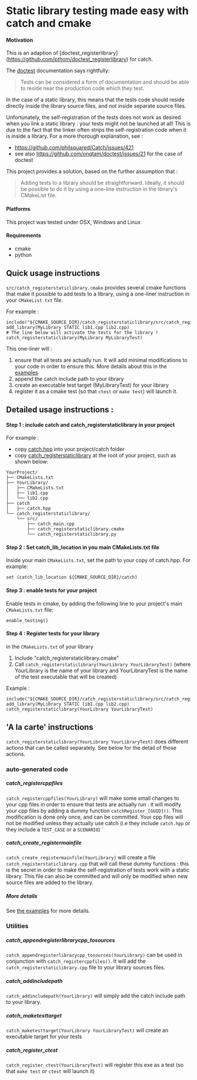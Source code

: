 # Static library testing made easy with catch and cmake

#### Motivation
This is an adaption of [doctest_registerlibrary] (https://github.com/pthom/doctest_registerlibrary) for catch.

The [doctest](https://github.com/onqtam/doctest) documentation says rightfully:
> Tests can be considered a form of documentation and should be able to reside near the production code which they test.

In the case of a static library, this means that the tests code should reside directly inside the library source files, and *not* inside separate source files.

Unfortunately, the self-registration of the tests does not work as desired when you link a static library : your tests might not be launched at all! This is due to the fact that the linker often strips the self-registration code when it is inside a library.
For a more thorough explanation, see : 
* https://github.com/philsquared/Catch/issues/421
* see also https://github.com/onqtam/doctest/issues/21 for the case of doctest


This project provides a solution, based on the further assumption that :
> Adding tests to a library should be straightforward. Ideally, it should be possible to do it by using a one-line instruction in the library's CMakeList file.

#### Platforms
This project was tested under OSX, Windows and Linux

#### Requirements
* cmake
* python

## Quick usage instructions

`src/catch_registerstaticlibrary.cmake` provides several cmake functions that make it possible to add tests to a library, using a one-liner instruction in your `CMakeList.txt` file.

For example :
```
include("${CMAKE_SOURCE_DIR}/catch_registerstaticlibrary/src/catch_registerstaticlibrary.cmake")
add_library(MyLibrary STATIC lib1.cpp lib2.cpp)
# The line below will activate the tests for the library !
catch_registerstaticlibrary(MyLibrary MyLibraryTest)  
```

This one-liner will :
1. ensure that all tests are actually run. It will add minimal modifications to your code in order to ensure this. More details about this in the [examples](examples/)
2. append the catch include path to your library
3. create an executable test target (MyLibraryTest) for your library
4. register it as a cmake test (so that `ctest` or `make test`) will launch it.



## Detailed usage instructions :

#### Step 1 : include catch and catch_registerstaticlibrary in your project

For example :
* copy [catch.hpp](https://raw.githubusercontent.com/philsquared/Catch/master/single_include/catch.hpp) into your project/catch folder
* copy [catch_registerstaticlibrary](https://github.com/pthom/catch_registerstaticlibrary) at the root of your project, such as shown below:
```
YourProject/
├── CMakeLists.txt
├── YourLibrary/
│   ├── CMakeLists.txt
│   ├── lib1.cpp
│   └── lib2.cpp
├── catch
│   ├── catch.hpp
└── catch_registerstaticlibrary/
    └── src/
        ├── catch_main.cpp
        ├── catch_registerstaticlibrary.cmake
        └── catch_registerstaticlibrary.py
```

#### Step 2 : Set catch_lib_location in you main CMakeLists.txt file

Inside your main `CMakeLists.txt`, set the path to your copy of catch.hpp.
For example:
```
set (catch_lib_location ${CMAKE_SOURCE_DIR}/catch)
```

#### Step 3 : enable tests for your project
Enable tests in cmake, by adding the following line to your project's main `CMakeLists.txt` file:

```
enable_testing()
```

#### Step 4 : Register tests for your library

in the `CMakeLists.txt` of your library
1. Include "catch_registerstaticlibrary.cmake"
2. Call `catch_registerstaticlibrary(YourLibrary YourLibraryTest)` (where YourLibrary is the name of your library and YourLibraryTest is the name of the test executable that will be created)

Example :
```
include("${CMAKE_SOURCE_DIR}/catch_registerstaticlibrary/src/catch_registerstaticlibrary.cmake")
add_library(MyLibrary STATIC lib1.cpp lib2.cpp)
catch_registerstaticlibrary(YourLibrary YourLibraryTest)
```

##  'A la carte' instructions

`catch_registerstaticlibrary(YourLibrary YourLibraryTest)` does different actions that can be called separately. See below  for the detail of those actions.

### auto-generated code

##### catch_registercppfiles
`catch_registercppfiles(YourLibrary)` will make some small changes to your cpp files in order to ensure that tests are actually run : it will modify your cpp files by adding a dummy function `catchRegister_[GUID]()`.
  This modification is done only once, and can be committed. Your cpp files will not be modified unless they actually use catch (i.e they include `catch.hpp` or they include a `TEST_CASE` or a `SCENARIO`)
`

##### catch_create_registermainfile
`catch_create_registermainfile(YourLibrary)` will create a file `catch_registerstaticlibrary.cpp` that will call these dummy functions : this is the secret in order to make the self-registration of tests work with a static library.
This file can also be committed and will only be modified when new source files are added to the library.

##### More details

See [the examples](examples/) for more details.

### Utilities

##### catch_appendregisterlibrarycpp_tosources
`catch_appendregisterlibrarycpp_tosources(YourLibrary)` can be used in conjunction with `catch_registercppfiles()`. It will add the `catch_registerstaticlibrary.cpp` file to your library sources files.

##### catch_addincludepath
`catch_addincludepath(YourLibrary)` will simply add the catch include path to your library.

##### catch_maketesttarget
`catch_maketesttarget(YourLibrary YourLibraryTest)` will create an executable target for your tests

##### catch_register_ctest
`catch_register_ctest(YourLibraryTest)` will register this exe as a test (so that `make test` or `ctest` will launch it)

